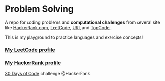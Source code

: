 # Problem Solving

A repo for coding problems and **computational challenges** from several site like [HackerRank.com](www.hackerrank.com), [LeetCode](https://leetcode.com), [URI](www.urionlinejudge.com.br), and [TopCoder](www.topcoder.com).

This is my playground to practice languages and exercise concepts!

### [My LeetCode profile](https://leetcode.com/daltonvarussa/)
### [My HackerRank profile](https://www.hackerrank.com/daltonvarussa)

[30 Days of Code](./_30DaysOfCode/30DaysOfCode.md) challenge @HackerRank
